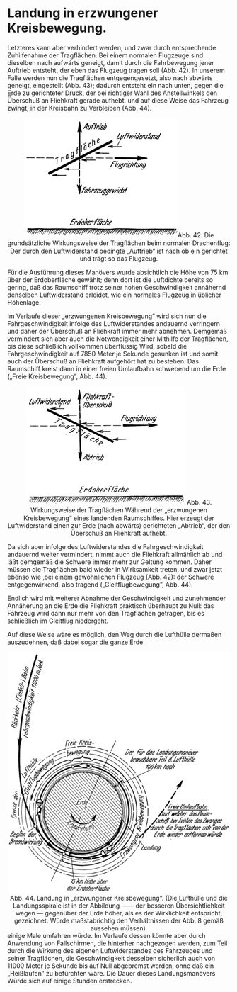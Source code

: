 Landung in erzwungener Kreisbewegung.
=====================================

Letzteres kann aber verhindert werden, und zwar durch entsprechende
Zuhilfenahme der Tragflächen. Bei einem normalen Flugzeuge sind dieselben
nach aufwärts geneigt, damit durch die Fahrbewegung jener Auftrieb entsteht,
der eben das Flugzeug tragen soll (Abb. 42). In unserem Falle werden nun die
Tragflächen entgegengesetzt, also nach abwärts geneigt, eingestellt (Abb. 43);
dadurch entsteht ein nach unten, gegen die Erde zu gerichteter Druck, der bei
richtiger Wahl des Anstellwinkels den Überschuß an Fliehkraft gerade aufhebt,
und auf diese Weise das Fahrzeug zwingt, in der Kreisbahn zu
Verbleiben (Abb. 44).

<div align="center" float="right"><img alt="Wirkungsweise der Tragflächen" src="abb42.png"/>Abb. 42.
Die grundsätzliche Wirkungsweise der Tragﬂächen beim normalen Drachenflug:
Der durch den Luftwiderstand bedingte „Auftrieb“ ist nach ob e n gerichtet und
trägt so das Flugzeug.</div>

Für die Ausführung dieses Manövers wurde absichtlich die Höhe
von 75 km über der Erdoberfläche gewählt; denn dort ist die
Luftdichte bereits so gering, daß das Raumschiff trotz seiner
hohen Geschwindigkeit annähernd denselben Luftwiderstand erleidet,
wie ein normales Flugzeug in üblicher Höhenlage.

Im Verlaufe dieser „erzwungenen Kreisbewegung” wird
sich nun die Fahrgeschwindigkeit infolge des Luftwiderstandes andauernd
verringern und daher der Überschuß an Fliehkraft immer
mehr abnehmen. Demgemäß vermindert sich aber auch die Notwendigkeit einer
Mithilfe der Tragflächen, bis diese schließlich vollkommen überflüssig Wird, 
sobald die Fahrgeschwindigkeit auf 7850 Meter je Sekunde
gesunken ist und somit auch der Überschuß an Fliehkraft
aufgehört hat zu bestehen. Das Raumschiff kreist dann
in einer freien Umlaufbahn schwebend um die Erde
(„Freie Kreisbewegung”, Abb. 44).

<div align="center" float="left"><img alt="Wirkungsweise der Tragflächen während der erzwungenen Kreisbewegung" src="abb43.png"/>
Abb. 43. Wirkungsweise der Tragﬂächen Während der „erzwungenen Kreisbewegung“
eines landenden Raumschiffes. Hier erzeugt der Luftwiderstand einen zur
Erde (nach abwärts) gerichteten „Abtrieb“, der den Überschuß an Fliehkraft aufhebt.</div>

Da sich aber infolge des Luftwiderstandes die Fahrgeschwindigkeit
andauernd weiter vermindert, nimmt auch die Fliehkraft
allmählich ab und läßt demgemäß die Schwere immer mehr zur
Geltung kommen. Daher müssen die Tragflächen bald wieder in
Wirksamkeit treten, und zwar jetzt ebenso wie ‚bei einem gewöhnlichen
Flugzeug (Abb. 42): der Schwere entgegenwirkend,
also tragend („Gleitflugbewegung”, Abb. 44).

Endlich wird mit weiterer Abnahme der Geschwindigkeit und
zunehmender Annäherung an die Erde die Fliehkraft praktisch
überhaupt zu Null: das Fahrzeug wird dann nur mehr von den
Tragflächen getragen, bis es schließlich im Gleitflug niedergeht.

Auf diese Weise wäre es möglich, den Weg durch die Lufthülle
dermaßen auszudehnen, daß dabei sogar die ganze Erde
<div align="center" float="left"><img alt="Landung in erzwungener Kreisbewegung" src="abb44.png"/>Abb. 44.
Landung in „erzwungener Kreisbewegung“. (Die Lufthülle
und die Landungsspirale ist in der Abbildung —— der besseren Übersichtlichkeit
wegen — gegenüber der Erde höher, als es der Wirklichkeit entspricht, gezeichnet.
Würde maßstabrichtig den Verhältnissen der Abb. 8 gemäß aussehen müssen).</div>
einige Male umfahren würde. Im Verlaufe dessen könnte aber
durch Anwendung von Fallschirmen, die hinterher nachgezogen
werden, zum Teil durch die Wirkung des eigenen Luftwiderstandes
des Fahrzeuges und seiner Tragflächen, die Geschwindigkeit
desselben sicherlich auch von 11000 Meter je Sekunde bis auf
Null abgebremst werden, ohne daß ein „Heißlaufen” zu befürchten
wäre. Die Dauer dieses Landungsmanövers Würde sich auf einige Stunden erstrecken.

